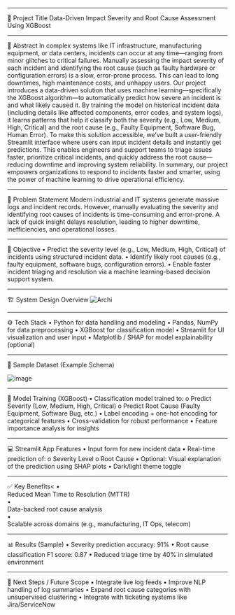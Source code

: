 ________________________________________
📌 Project Title
Data-Driven Impact Severity and Root Cause Assessment Using XGBoost
________________________________________
📄 Abstract
In complex systems like IT infrastructure, manufacturing equipment, or data centers, incidents can occur at any time—ranging from minor glitches to critical failures. Manually assessing the impact severity of each incident and identifying the root cause (such as faulty hardware or configuration errors) is a slow, error-prone process. This can lead to long downtimes, high maintenance costs, and unhappy users.
Our project introduces a data-driven solution that uses machine learning—specifically the XGBoost algorithm—to automatically predict how severe an incident is and what likely caused it. By training the model on historical incident data (including details like affected components, error codes, and system logs), it learns patterns that help it classify both the severity (e.g., Low, Medium, High, Critical) and the root cause (e.g., Faulty Equipment, Software Bug, Human Error).
To make this solution accessible, we’ve built a user-friendly Streamlit interface where users can input incident details and instantly get predictions. This enables engineers and support teams to triage issues faster, prioritize critical incidents, and quickly address the root cause—reducing downtime and improving system reliability.
In summary, our project empowers organizations to respond to incidents faster and smarter, using the power of machine learning to drive operational efficiency.
________________________________________


🚩 Problem Statement
Modern industrial and IT systems generate massive logs and incident records. However, manually evaluating the severity and identifying root causes of incidents is time-consuming and error-prone. A lack of quick insight delays resolution, leading to higher downtime, inefficiencies, and operational losses.
________________________________________
🎯 Objective
•	Predict the severity level (e.g., Low, Medium, High, Critical) of incidents using structured incident data.
•	Identify likely root causes (e.g., faulty equipment, software bugs, configuration errors).
•	Enable faster incident triaging and resolution via a machine learning-based decision support system.
________________________________________
🏗️ System Design Overview
![Archi](https://github.com/user-attachments/assets/9e8ff63a-6d18-4554-9b68-7119c0ca6cbc)


________________________________________
⚙️ Tech Stack
•	Python for data handling and modeling
•	Pandas, NumPy for data preprocessing
•	XGBoost for classification model
•	Streamlit for UI visualization and user input
•	Matplotlib / SHAP for model explainability (optional)
________________________________________
🧪 Sample Dataset (Example Schema)

![image](https://github.com/user-attachments/assets/e8a102e3-f61a-4c0b-a620-42b52865dd1b)
________________________________________
🧠 Model Training (XGBoost)
•	Classification model trained to:
o	Predict Severity (Low, Medium, High, Critical)
o	Predict Root Cause (Faulty Equipment, Software Bug, etc.)
•	Label encoding + one-hot encoding for categorical features
•	Cross-validation for robust performance
•	Feature importance analysis for insights
________________________________________
💻 Streamlit App Features
•	Input form for new incident data
•	Real-time prediction of:
o	Severity Level
o	Root Cause
•	Optional: Visual explanation of the prediction using SHAP plots
•	Dark/light theme toggle
________________________________________
✅ Key Benefits<
•	<br>Reduced Mean Time to Resolution (MTTR) </br>
•	<br> Data-backed root cause analysis </br>
•	<br> Scalable across domains (e.g., manufacturing, IT Ops, telecom)</br>
________________________________________
📊 Results (Sample)
•	Severity prediction accuracy: 91%
•	Root cause classification F1 score: 0.87
•	Reduced triage time by 40% in simulated environment
________________________________________
🧩 Next Steps / Future Scope
•	Integrate live log feeds
•	Improve NLP handling of log summaries
•	Expand root cause categories with unsupervised clustering
•	Integrate with ticketing systems like Jira/ServiceNow

